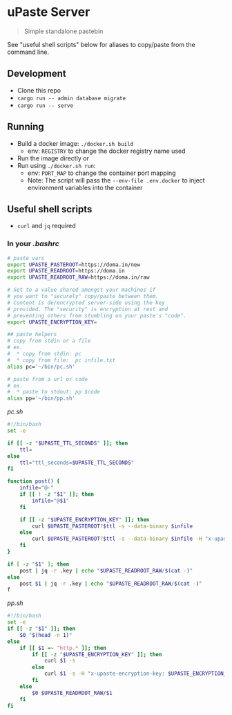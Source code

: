 # uPaste Server

> Simple standalone pastebin

See "useful shell scripts" below for aliases to copy/paste from the command line.


## Development

* Clone this repo
* `cargo run -- admin database migrate`
* `cargo run -- serve`

## Running

* Build a docker image: `./docker.sh build`
    * env: `REGISTRY` to change the docker registry name used
* Run the image directly or
* Run using `./docker.sh run`:
    * env: `PORT_MAP` to change the container port mapping
    * Note: The script will pass the `--env-file .env.docker` to inject environment variables into the container
    
## Useful shell scripts

* `curl` and `jq` required

### In your *.bashrc*
```bash
# paste vars
export UPASTE_PASTEROOT=https://doma.in/new
export UPASTE_READROOT=https://doma.in
export UPASTE_READROOT_RAW=https://doma.in/raw

# Set to a value shared amongst your machines if
# you want to "securely" copy/paste between them.
# Content is de/encrypted server-side using the key
# provided. The "security" is encryption at rest and
# preventing others from stumbling on your paste's "code".
export UPASTE_ENCRYPTION_KEY=

## paste helpers
# copy from stdin or a file
# ex.
#  * copy from stdin: pc
#  * copy from file:  pc infile.txt
alias pc='~/bin/pc.sh'

# paste from a url or code
# ex.
#  * paste to stdout: pp $code
alias pp='~/bin/pp.sh'
```

*pc.sh*
```bash
#!/bin/bash
set -e

if [[ -z "$UPASTE_TTL_SECONDS" ]]; then
    ttl=
else
    ttl="ttl_seconds=$UPASTE_TTL_SECONDS"
fi

function post() {
    infile="@-"
    if [[ ! -z "$1" ]]; then
        infile="@$1"
    fi

    if [[ -z "$UPASTE_ENCRYPTION_KEY" ]]; then
        curl $UPASTE_PASTEROOT?$ttl -s --data-binary $infile
    else
        curl $UPASTE_PASTEROOT?$ttl -s --data-binary $infile -H "x-upaste-encryption-key: $UPASTE_ENCRYPTION_KEY"
    fi
}

if [ -z "$1" ]; then
    post | jq -r .key | echo "$UPASTE_READROOT_RAW/$(cat -)"
else
    post $1 | jq -r .key | echo "$UPASTE_READROOT_RAW/$(cat -)"
f
```

*pp.sh*
```bash
#!/bin/bash
set -e
if [[ -z "$1" ]]; then
    $0 "$(head -n 1)"
else
    if [[ $1 =~ ^http.* ]]; then
        if [[ -z "$UPASTE_ENCRYPTION_KEY" ]]; then
            curl $1 -s
        else
            curl $1 -s -H "x-upaste-encryption-key: $UPASTE_ENCRYPTION_KEY"
        fi
    else
        $0 $UPASTE_READROOT_RAW/$1
    fi
fi
```
